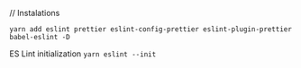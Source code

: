 // Instalations

``` yarn add eslint prettier eslint-config-prettier eslint-plugin-prettier babel-eslint -D ```

ES Lint initialization
```yarn eslint --init```

